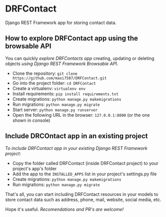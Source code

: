 # DRFContact

Django REST Framework app for storing contact data.

## How to explore DRFContact app using the browsable API

You can quickly *explore DRFContacts app* creating, updating or deleting objects *using Django REST Framework Browsable API*.

- Clone the repository: `git clone https://github.com/maxi7587/DRFContact.git`
- Go into the project folder: `cd DRFContact`
- Create a virtualenv: `virtualenv env`
- Install requirements: `pip install requirements.txt`
- Create migrations: `python manage.py makemigrations`
- Run migrations: `python manage.py migrate`
- Start server: `python manage.py runserver`
- Open the following URL in the browser: `127.0.0.1:8000` (or the one shown in console)

## Include DRCOntact app in an existing project

To *include DRFContact app in your existing Django REST Framework project*:

- Copy the folder called DRFContact (inside DRFContact project) to your project's app's folder
- Add the app to the `INSTALLED_APPS` list in your project's settings.py file
- Create migrations: `python manage.py makemigrations`
- Run migrations: `python manage.py migrate`

That's all, you can start including DRFContact resources in your models  to store contact data such as address, phone, mail, website, social media, etc.

Hope it's useful. *Recomendations and PR's are welcome!*

